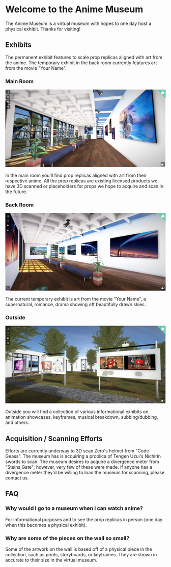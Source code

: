 # Welcome to the Anime Museum

The Anime Museum is a virtual museum with hopes to one day host a physical exhibit. Thanks for visiting!

## Exhibits

The permanent exhibit features to scale prop replicas aligned with art from the anime. The temporary exhibit in the back room currently features art from the movie "Your Name".

### Main Room

![main room](https://github.com/pham-andrew/anime.museum/blob/main/public/main.PNG?)

In the main room you'll find prop replicas aligned with art from their respective anime. All the prop replicas are existing licensed products we have 3D scanned or placeholders for props we hope to acquire and scan in the future.

### Back Room

![back room](https://github.com/pham-andrew/anime.museum/blob/main/public/back.PNG?)

The current temporary exhibit is art from the movie "Your Name", a supernatural, romance, drama showing off beautifully drawn skies.

### Outside

![outside](https://github.com/pham-andrew/anime.museum/blob/main/public/outside.PNG?)

Outside you will find a collection of various informational exhibits on animation showcases, keyframes, musical breakdown, subbing/dubbing, and others.

## Acquisition / Scanning Efforts

Efforts are currently underway to 3D scan Zero's helmet from "Code Geass". The museum has is acquiring a proplica of Tengen Uzui's Nichirin swords to scan. The museum desires to acquire a divergence meter from "Steins;Gate"; however, very few of these were made. If anyone has a divergence meter they'd be willing to loan the museum for scanning, please contact us.

## FAQ

### Why would I go to a museum when I can watch anime?
For informational purposes and to see the prop replicas in person (one day when this becomes a physical exhibit).

### Why are some of the pieces on the wall so small?
Some of the artwork on the wall is based off of a physical piece in the collection, such as prints, storyboards, or keyframes. They are shown in accurate to their size in the virtual museum.
